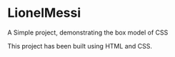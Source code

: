 # LionelMessi

A Simple project, demonstrating the box model of CSS

This project has been built using HTML and CSS.
